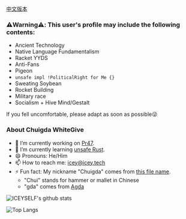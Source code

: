 [中文版本](https://github.com/ICEYSELF/ICEYSELF/blob/main/README.md)

### ⚠️Warning⚠️: This user's profile may include the following contents:
 - Ancient Technology
 - Native Language Fundamentalism
 - Racket YYDS
 - Anti-Fans
 - Pigeon
 - `unsafe impl !PoliticalRight for Me {}`
 - Sweating Soybean
 - Rocket Building
 - Military race
 - Socialism + Hive Mind/Gestalt

If you fell uncomfortable, please adapt as soon as possible😜

### About Chuigda WhiteGive
- 🔭 I’m currently working on [Pr47](https://github.com/Pr47/Pr47).
- 🌱 I’m currently learning [unsafe Rust](https://doc.rust-lang.org/nomicon).
- 😄 Pronouns: He/Him
- 📫 How to reach me: [icey@icey.tech](mailto://icey@icey.tech)
- ⚡ Fun fact: My nickname "Chuigda" comes from [this file name](https://github.com/ice1000/learn/blob/master/Agda/Chuigda.agda).
  - "Chui" stands for hammer or mallet in Chinese
  - "gda" comes from [Agda](https://github.com/agda/agda)

![ICEYSELF's github stats](https://github-readme-stats-one-bice.vercel.app/api?username=ICEYSELF&show_icons=true&include_all_commits=true&role=OWNER,ORGANIZATION_MEMBER)

![Top Langs](https://github-readme-stats-one-bice.vercel.app/api/top-langs/?username=ICEYSELF&langs_count=10&layout=compact&role=OWNER,ORGANIZATION_MEMBER)
